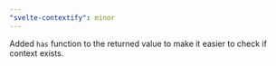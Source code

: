 ```yaml
---
"svelte-contextify": minor
---
```


Added `has` function to the returned value to make it easier to check if context exists.
